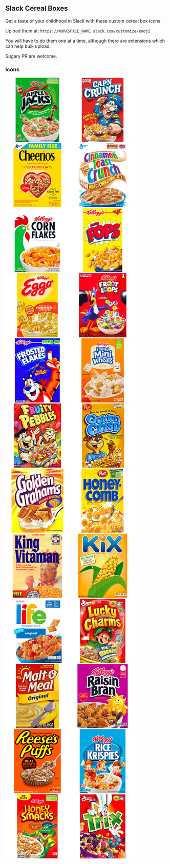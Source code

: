 ## Slack Cereal Boxes

Get a taste of your childhood in Slack with these custom cereal box icons.

Upload them at: `https://WORKSPACE_NAME.slack.com/customize/emoji`

You will have to do them one at a time, although there are extensions which can help bulk upload.

Sugary PR are welcome.

### Icons

<p>
  <img width="200" src="images/applejacks.png">
  <img width="200" src="images/capn.png">
  <img width="200" src="images/cheerios.png">
  <img width="200" src="images/cinnamon.png">
  <img width="200" src="images/cornflakes.png">
  <img width="200" src="images/cornpops.png">
  <img width="200" src="images/eggo.png">
  <img width="200" src="images/frootloops.png">
  <img width="200" src="images/frostedflakes.png">
  <img width="200" src="images/frostedminiwheats.png">
  <img width="200" src="images/fruitypebbles.png">
  <img width="200" src="images/goldencrisp.png">
  <img width="200" src="images/goldengrahams.png">
  <img width="200" src="images/honeycomb.png">
  <img width="200" src="images/kingvitamin.png">
  <img width="200" src="images/kix.png">
  <img width="200" src="images/life.png">
  <img width="200" src="images/luckycharms.png">
  <img width="200" src="images/maltomeal.png">
  <img width="200" src="images/raisinbran.png">
  <img width="200" src="images/reesespuffs.png">
  <img width="200" src="images/ricekrispies.png">
  <img width="200" src="images/smacks.png">
  <img width="200" src="images/trix.png">
</p>
